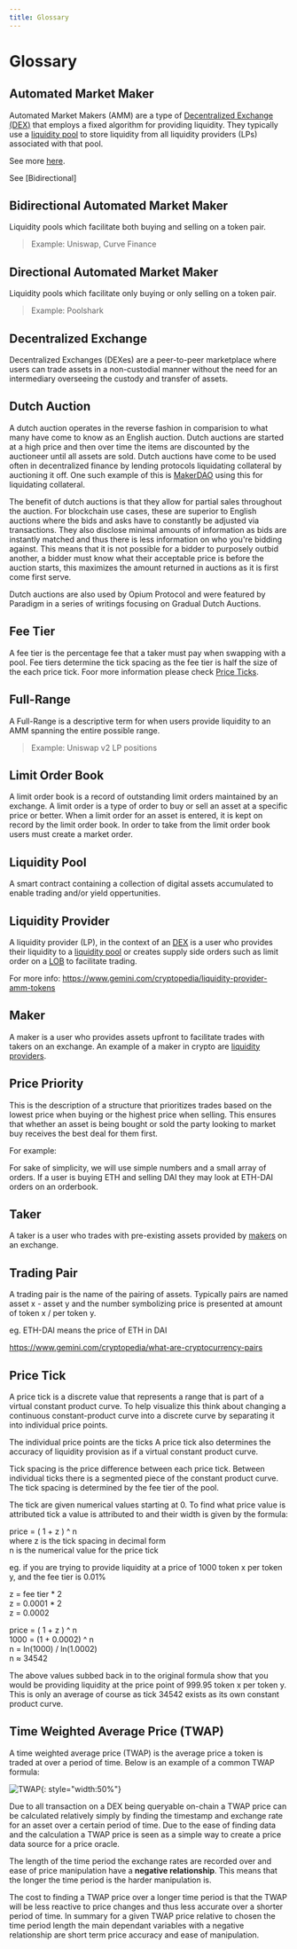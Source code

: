```yaml
---
title: Glossary
---
```


# **Glossary** 

## **Automated Market Maker**

Automated Market Makers (AMM) are a type of [Decentralized Exchange (DEX)](#decentralized-exchange) that employs a fixed algorithm for providing liquidity. They typically use a [liquidity pool](#liquidity-pool) to store liquidity from all liquidity providers (LPs) associated with that pool.

See more [here](https://www.gemini.com/cryptopedia/amm-what-are-automated-market-makers).

See [Bidirectional]

## **Bidirectional Automated Market Maker**

Liquidity pools which facilitate both buying and selling on a token pair.

> Example: Uniswap, Curve Finance

## **Directional Automated Market Maker**

Liquidity pools which facilitate only buying or only selling on a token pair.

> Example: Poolshark

## **Decentralized Exchange**

Decentralized Exchanges (DEXes) are a peer-to-peer marketplace where users can trade assets in a non-custodial manner without the need for an intermediary overseeing the custody and transfer of assets.

## **Dutch Auction**

A dutch auction operates in the reverse fashion in comparision to what many have come to know as an English auction. Dutch auctions are started at a high price and then over time the items are discounted by the auctioneer until all assets are sold. Dutch auctions have come to be used often in decentralized finance by lending protocols liquidating collateral by auctioning it off. One such example of this is [MakerDAO](https://docs.makerdao.com/keepers/the-auctions-of-the-maker-protocol) using this for liquidating collateral.

The benefit of dutch auctions is that they allow for partial sales throughout the auction. For blockchain use cases, these are superior to English auctions where the bids and asks have to constantly be adjusted via transactions. They also disclose minimal amounts of information as bids are instantly matched and thus there is less information on who you're bidding against. This means that it is not possible for a bidder to purposely outbid another, a bidder must know what their acceptable price is before the auction starts, this maximizes the amount returned in auctions as it is first come first serve.

Dutch auctions are also used by Opium Protocol and were featured by Paradigm in a series of writings focusing on Gradual Dutch Auctions.

## Fee Tier

A fee tier is the percentage fee that a taker must pay when swapping with a pool. Fee tiers determine the tick spacing as the fee tier is half the size of the each price tick. Foor more information please check [Price Ticks](#price-tick).

## **Full-Range**

A Full-Range is a descriptive term for when users provide liquidity to an AMM spanning the entire possible range.

> Example: Uniswap v2 LP positions

## **Limit Order Book**

A limit order book is a record of outstanding limit orders maintained by an exchange. A limit order is a type of order to buy or sell an asset at a specific price or better. When a limit order for an asset is entered, it is kept on record by the limit order book. In order to take from the limit order book users must create a market order.

## **Liquidity Pool**

A smart contract containing a collection of digital assets accumulated to enable trading and/or yield oppertunities.

## **Liquidity Provider**

A liquidity provider (LP), in the context of an [DEX](#decentralized-exchange) is a user who provides their liquidity to a [liquidity pool](#liquidity-pool) or creates supply side orders such as limit order on a [LOB](#limit-order-book) to facilitate trading. 

For more info: https://www.gemini.com/cryptopedia/liquidity-provider-amm-tokens

## **Maker**

A maker is a user who provides assets upfront to facilitate trades with takers on an exchange. An example of a maker in crypto are [liquidity providers](#liquidity-provider).

## **Price Priority**

This is the description of a structure that prioritizes trades based on the lowest price when buying or the highest price when selling. This ensures that whether an asset is being bought or sold the party looking to market buy receives the best deal for them first.  

For example:

For sake of simplicity, we will use simple numbers and a small array of orders. If a user is buying ETH and selling DAI they may look at ETH-DAI orders on an orderbook.

## **Taker**

A taker is a user who trades with pre-existing assets provided by [makers](#maker) on an exchange.  

## Trading Pair

A trading pair is the name of the pairing of assets. Typically pairs are named asset x - asset y and the number symbolizing price is presented at amount of token x / per token y.  

eg. ETH-DAI means the price of ETH in DAI  

https://www.gemini.com/cryptopedia/what-are-cryptocurrency-pairs  

## Price Tick

A price tick is a discrete value that represents a range that is part of a virtual constant product curve. To help visualize this think about changing a continuous constant-product curve into a discrete curve by separating it into individual price points.  

The individual price points are the ticks A price tick also determines the accuracy of liquidity provision as if a virtual constant product curve.  

Tick spacing is the price difference between each price tick. Between individual ticks there is a segmented piece of the constant product curve. The tick spacing is determined by the fee tier of the pool. 

The tick are given numerical values starting at 0. To find what price value is attributed tick a value is attributed to and their width is given by the formula:

price = ( 1 + z ) ^ n  
where z is the tick spacing in decimal form  
n is the numerical value for the price tick  

eg. if you are trying to provide liquidity at a price of 1000 token x per token y, and the fee tier is 0.01%

z = fee tier * 2  
z = 0.0001 * 2  
z = 0.0002  

price = ( 1 + z ) ^ n  
1000 = (1 + 0.0002) ^ n  
n = ln(1000) / ln(1.0002)  
n ≈ 34542

The above values subbed back in to the original formula show that you would be providing liquidity at the price point of 999.95 token x per token y. This is only an average of course as tick 34542 exists as its own constant product curve.

## Time Weighted Average Price (TWAP)

A time weighted average price (TWAP) is the average price a token is traded at over a period of time. Below is an example of a common TWAP formula:

![TWAP](TWAP.jpg){: style="width:50%"}

Due to all transaction on a DEX being queryable on-chain a TWAP price can be calculated relatively simply by finding the timestamp and exchange rate for an asset over a certain period of time. Due to the ease of finding data and the calculation a TWAP price is seen as a simple way to create a price data source for a price oracle.

The length of the time period the exchange rates are recorded over and ease of price manipulation have a **negative relationship**. This means that the longer the time period is the harder manipulation is.

The cost to finding a TWAP price over a longer time period is that the TWAP will be less reactive to price changes and thus less accurate over a shorter period of time. In summary for a given TWAP price relative to chosen the time period length the main dependant variables with a negative relationship are short term price accuracy and ease of manipulation.

<br/><br/><br/>